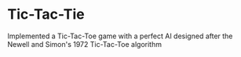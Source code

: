 # Tic-Tac-Tie
Implemented a Tic-Tac-Toe game with a perfect AI designed after the Newell and Simon's 1972 Tic-Tac-Toe algorithm
